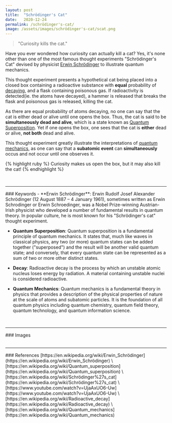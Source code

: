 ```yaml
---
layout: post
title:  "Schrödinger's Cat"
date:   2020-12-24
permalink: /schrödinger's-cat/
image: /assets/images/schrödinger's-cat/scat.png
--- 
```


>"Curiosity kills the cat."

Have you ever wondered how curiosity can actually kill a cat? 
Yes, it's none other than one of the most famous thought experiments "Schrödinger's Cat" devised by physicist [Erwin Schrödinger](#keywords) to illustrate quantum mechanics. 

<!--more-->

This thought experiment presents a hypothetical cat being placed into a closed box containing a radioactive substance with **equal** probability of [decaying](#keywords), and a flask containing poisonous gas. If radioactivity is detected(ie. the atoms have decayed), a hammer is released that breaks the flask and poisonous gas is released, killing the cat. 

As there are equal probability of atoms decaying, no one can say that the cat is either dead or alive until one opens the box. Thus, the cat is said to be **simultaneously dead and alive**, which is a state known as [Quantum Superposition](#keywords). Yet if one opens the box, one sees that the cat is **either** dead or alive, **not both** dead and alive.

This thought experiment greatly illustrate the interpretations of [quantum mechanics](#keywords), as one can say that a **subatomic event** can **simultaneously** occus and not occur until one observes it.

{% highlight ruby %}
Curiosity makes us open the box, 
but it may also kill the cat!
{% endhighlight %}

<br>
<!--Keywords-->
<hr>
### Keywords
- **Erwin Schrödinger**: Erwin Rudolf Josef Alexander Schrödinger (12 August 1887 – 4 January 1961), sometimes written as Erwin Schrodinger or Erwin Schroedinger, was a Nobel Prize-winning Austrian-Irish physicist who developed a number of fundamental results in quantum theory. In popular culture, he is most known for his "Schrödinger's cat" thought experiment.
  
- **Quantum Superposition**: Quantum superposition is a fundamental principle of quantum mechanics. It states that, much like waves in classical physics, any two (or more) quantum states can be added together ("superposed") and the result will be another valid quantum state; and conversely, that every quantum state can be represented as a sum of two or more other distinct states. 

- **Decay**: Radioactive decay is the process by which an unstable atomic nucleus loses energy by radiation. A material containing unstable nuclei is considered radioactive.

- **Quantum Mechanics**: Quantum mechanics is a fundamental theory in physics that provides a description of the physical properties of nature at the scale of atoms and subatomic particles. It is the foundation of all quantum physics including quantum chemistry, quantum field theory, quantum technology, and quantum information science.


<br>
<!--Images-->
<hr>
### Images
<div class="row">
  <div class="column">
    <img src="/iwonder/assets/images/schrödinger's-cat/box.jpg" alt="" class="feature-image-post">
  </div>
  <div class="column">
    <img src="/iwonder/assets/images/schrödinger's-cat/catmeme.jpeg" alt="" class="feature-image-post">
  </div>
</div>

<br>
<!--References-->
<hr>
### References
[https://en.wikipedia.org/wiki/Erwin_Schrödinger](https://en.wikipedia.org/wiki/Erwin_Schrödinger)
\
[https://en.wikipedia.org/wiki/Quantum_superposition](https://en.wikipedia.org/wiki/Quantum_superposition)
\
[https://en.wikipedia.org/wiki/Schrödinger%27s_cat](https://en.wikipedia.org/wiki/Schrödinger%27s_cat)
\
[https://www.youtube.com/watch?v=UjaAxUO6-Uw](https://www.youtube.com/watch?v=UjaAxUO6-Uw)
\
[https://en.wikipedia.org/wiki/Radioactive_decay](https://en.wikipedia.org/wiki/Radioactive_decay)
\
[https://en.wikipedia.org/wiki/Quantum_mechanics](https://en.wikipedia.org/wiki/Quantum_mechanics)
